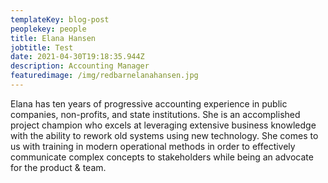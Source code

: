 ```yaml
---
templateKey: blog-post
peoplekey: people
title: Elana Hansen
jobtitle: Test
date: 2021-04-30T19:18:35.944Z
description: Accounting Manager
featuredimage: /img/redbarnelanahansen.jpg
---
```

Elana has ten years of progressive accounting experience in public companies, non-profits, and state institutions. She is an accomplished project champion who excels at leveraging extensive business knowledge with the ability to rework old systems using new technology. She comes to us with training in modern operational methods in order to effectively communicate complex concepts to stakeholders while being an advocate for the product & team.